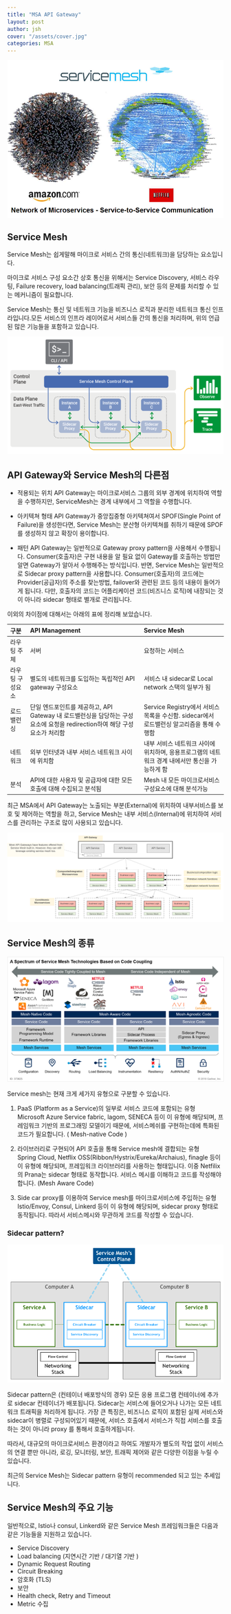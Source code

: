 ```yaml
---
title: "MSA API Gateway"
layout: post
author: jsh
cover: "/assets/cover.jpg"
categories: MSA
---
```


![/assets/servicemeshcasestudies.png](/assets/servicemeshcasestudies.png)

Service Mesh
---

Service Mesh는 쉽게말해 마이크로 서비스 간의 통신(네트워크)을 담당하는 요소입니다.

마이크로 서비스 구성 요소간 상호 통신을 위해서는 Service Discovery, 서비스 라우팅, Failure recovery, load balancing(트래픽 관리), 보안 등의 문제를 처리할 수 있는 메커니즘이 필요합니다.

Service Mesh는 통신 및 네트워크 기능을 비즈니스 로직과 분리한 네트워크 통신 인프라입니다.모든 서비스의 인프라 레이어로서 서비스들 간의 통신을 처리하며, 위의 언급된 많은 기능들을 포함하고 있습니다.

![/assets/service-mesh-generic-topology.png](/assets/service-mesh-generic-topology.png)

API Gateway와 Service Mesh의 다른점
---

+ 적용되는 위치
  API Gateway는 마이크로서비스 그룹의 외부 경계에 위치하여 역할을 수행하지만, ServiceMesh는 경계 내부에서 그 역할을 수행합니다.


+ 아키텍쳐 형태
  API Gateway가 중앙집중형 아키텍쳐여서 SPOF(Single Point of Failure)을 생성한다면, Service Mesh는 분산형 아키텍쳐를 취하기 때문에 SPOF를 생성하지 않고 확장이 용이합니다.


+ 패턴
  API Gateway는 일반적으로 Gateway proxy pattern을 사용해서 수행됩니다. Consumer(호출자)은 구현 내용을 알 필요 없이 Gateway를 호출하는 방법만 알면 Gateway가 알아서 수행해주는 방식입니다.
  반면, Service Mesh는 일반적으로 Sidecar proxy pattern을 사용합니다. Consumer(호출자)의 코드에는 Provider(공급자)의 주소를 찾는방법, failover와 관련된 코드 등의 내용이 들어가게 됩니다. 다만, 호출자의 코드는 어플리케이션 코드(비즈니스 로직)에 내장되는 것이 아니라 sidecar 형태로 별개로 관리됩니다.


이외의 차이점에 대해서는 아래의 표에 정리해 보았습니다.

| 구분 | API Management | Service Mesh |
|:--------|:--------|:--------|
| 라우팅 주체 | 서버 | 요청하는 서비스 |
| 라우팅 구성요소 | 별도의 네트워크를 도입하는 독립적인 API gateway 구성요소 | 서비스 내 sidecar로 Local network 스택의 일부가 됨 |
| 로드 밸런싱 | 단일 엔드포인트를 제공하고, API Gateway 내 로드밸런싱을 담당하는 구성요소에 요청을 redirection하여 해당 구성요소가 처리함 | Service Registry에서 서비스 목록을 수신함. sidecar에서 로드밸런싱 알고리즘을 통해 수행함 |
| 네트워크 | 외부 인터넷과 내부 서비스 네트워크 사이에 위치함 | 내부 서비스 네트워크 사이에 위치하며, 응용프로그램의 네트워크 경계 내에서만 통신을 가능하게 함 |
| 분석 | API에 대한 사용자 및 공급자에 대한 모든 호출에 대해 수집되고 분석됨 | Mesh 내 모든 마이크로서비스 구성요소에 대해 분석가능 |

최근 MSA에서 API Gateway는 노출되는 부분(External)에 위치하여 내부서비스를 보호 및 제어하는 역할을 하고, Service Mesh는 내부 서비스(Internal)에 위치하여 서비스를 관리하는 구조로 많이 사용되고 있습니다.

![/assets/servicemesh-apigateway.png](/assets/servicemesh-apigateway.png)


Service Mesh의 종류
---

![/assets/99C7FC335C70279E01.png](/assets/99C7FC335C70279E01.png)

Service mesh는 현재 크게 세가지 유형으로 구분할 수 있습니다.

1) PaaS (Platform as a Service)의 일부로 서비스 코드에 포함되는 유형   
   Microsoft Azure Service fabric, lagom, SENECA 등이 이 유형에 해당되며, 프레임워크 기반의 프로그래밍 모델이기 때문에, 서비스메쉬를 구현하는데에 특화된 코드가 필요합니다. ( Mesh-native Code )


2) 라이브러리로 구현되어 API 호출을 통해 Service mesh에 결합되는 유형   
   Spring Cloud, Netflix OSS(Ribbon/Hystrix/Eureka/Archaius), finagle 등이 이 유형에 해당되며, 프레임워크 라이브러리를 사용하는 형태입니다. 이중 Netfilix의 Prana는 sidecar 형태로 동작합니다. 서비스 메시를 이해하고 코드를 작성해야합니다. (Mesh Aware Code)


3) Side car proxy를 이용하여 Service mesh를 마이크로서비스에 주입하는 유형   
   Istio/Envoy, Consul, Linkerd 등이 이 유형에 해당되며, sidecar proxy 형태로 동작됩니다. 따라서 서비스메시와 무관하게 코드를 작성할 수 있습니다.

### Sidecar pattern?

![/assets/sidecar.png](/assets/sidecar.png)

Sidecar pattern은 (컨테이너 배포방식의 경우) 모든 응용 프로그램 컨테이너에 추가로 sidecar 컨테이너가 배포됩니다. Sidecar는 서비스에 들어오거나 나가는 모든 네트워크 트래픽을 처리하게 됩니다. 가장 큰 특징은, 비즈니스 로직이 포함된 실제 서비스와 sidecar이 병렬로 구성되어있기 때문에, 서비스 호출에서 서비스가 직접 서비스를 호출하는 것이 아니라 proxy 를 통해서 호출하게됩니다.

따라서, 대규모의 마이크로서비스 환경이라고 하여도 개발자가 별도의 작업 없이 서비스의 연결 뿐만 아니라, 로깅, 모니터링, 보안, 트래픽 제어와 같은 다양한 이점을 누릴 수 있습니다.

최근의 Service Mesh는 Sidecar pattern 유형이 recommended 되고 있는 추세입니다.

Service Mesh의 주요 기능
---

일반적으로, Istio나 consul, Linkerd와 같은 Service Mesh 프레임워크들은 다음과 같은 기능들을 지원하고 있습니다.

+ Service Discovery
+ Load balancing (지연시간 기반 / 대기열 기반 )
+ Dynamic Request Routing
+ Circuit Breaking
+ 암호화 (TLS)
+ 보안
+ Health check, Retry and Timeout
+ Metric 수집

